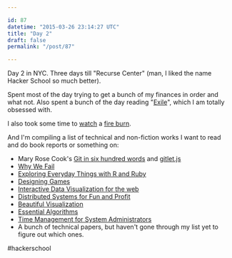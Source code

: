 ```yaml
---

id: 87
datetime: "2015-03-26 23:14:27 UTC"
title: "Day 2"
draft: false
permalink: "/post/87"

---
```


Day 2 in NYC. Three days till "Recurse Center" (man, I liked the name Hacker School so much better).

Spent most of the day trying to get a bunch of my finances in order and what not. Also spent a bunch of the day reading "[Exile](https://web.archive.org/web/20240119220014/https://www.goodreads.com/book/show/66678.Exile)", which I am totally obsessed with.

I also took some time to [watch](https://www.flickr.com/photos/icco/16320069893/) a [fire burn](http://www.nytimes.com/2015/03/27/nyregion/reports-of-explosion-in-east-village.html?_r=0).

And I'm compiling a list of technical and non-fiction works I want to read and do book reports or something on:

 - Mary Rose Cook's [Git in six hundred words](http://maryrosecook.com/blog/post/git-in-six-hundred-words/) and [gitlet.js](http://gitlet.maryrosecook.com/docs/gitlet.html)
 - [Why We Fail](https://www.goodreads.com/book/show/18270942-why-we-fail)
 - [Exploring Everyday Things with R and Ruby](https://www.goodreads.com/book/show/15748647-exploring-everyday-things-with-r-and-ruby)
 - [Designing Games](https://www.goodreads.com/book/show/16144499-designing-games)
 - [Interactive Data Visualization for the web](https://www.goodreads.com/book/show/16087610-interactive-data-visualization-for-the-web)
 - [Distributed Systems for Fun and Profit](https://www.goodreads.com/book/show/18652140-distributed-systems-for-fun-and-profit)
 - [Beautiful Visualization](https://www.goodreads.com/book/show/7405941-beautiful-visualization)
 - [Essential Algorithms](https://www.goodreads.com/book/show/17351722-essential-algorithms)
 - [Time Management for System Administrators](https://www.goodreads.com/book/show/376236.Time_Management_for_System_Administrators)
 - A bunch of technical papers, but haven't gone through my list yet to figure out which ones.

#hackerschool

